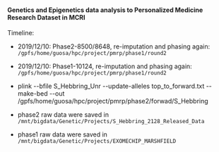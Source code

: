 #### Genetics and Epigenetics data analysis to Personalized Medicine Research Dataset in MCRI


Timeline:
* 2019/12/10: Phase2-8500/8648, re-imputation and phasing again: `/gpfs/home/guosa/hpc/project/pmrp/phase1/round2`
* 2019/12/10: Phase1-10124, re-imputation and phasing again: `/gpfs/home/guosa/hpc/project/pmrp/phase1/round2`

* plink --bfile S_Hebbring_Unr --update-alleles top_to_forward.txt --make-bed --out /gpfs/home/guosa/hpc/project/pmrp/phase2/forwad/S_Hebbring

* phase2 raw data were saved in `/mnt/bigdata/Genetic/Projects/S_Hebbring_2128_Released_Data`
* phase1 raw data were saved in `/mnt/bigdata/Genetic/Projects/EXOMECHIP_MARSHFIELD`



